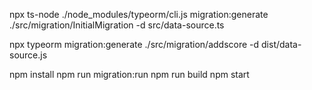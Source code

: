 npx ts-node ./node_modules/typeorm/cli.js migration:generate ./src/migration/InitialMigration -d src/data-source.ts

npx typeorm migration:generate ./src/migration/addscore -d dist/data-source.js



npm install
npm run migration:run
npm run build
npm start

